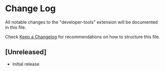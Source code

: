 # Change Log

All notable changes to the "developer-tools" extension will be documented in this file.

Check [Keep a Changelog](http://keepachangelog.com/) for recommendations on how to structure this file.

## [Unreleased]

- Initial release